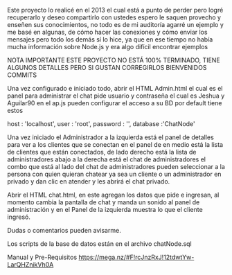 Este proyecto lo realicé en el 2013 el cual está a punto de perder pero logré recuperarlo y deseo compartirlo con ustedes espero le saquen provecho y enseñen sus conocimientos, no todo es de mi auditoría agarré un ejemplo y me basé en algunas, de cómo hacer las conexiones y cómo enviar los mensajes pero todo los demás sí lo hice, ya que en ese tiempo no había mucha información sobre Node.js y era algo difícil encontrar ejemplos

NOTA IMPORTANTE 
ESTE PROYECTO NO ESTÁ 100% TERMINADO, TIENE ALGUNOS DETALLES PERO SI GUSTAN CORREGIRLOS BIENVENIDOS COMMITS

Una vez configurado e iniciado todo, abrir el HTML Admin.html el cual es el panel para administrar el chat pide usuario y contraseña el cual es Jeshua y Aguilar90 en el ap.js pueden configurar el acceso a su BD por default tiene estos

host : 'localhost', user : 'root', password : '', database :'ChatNode'

Una vez iniciado el Administrador a la izquierda está el panel de detalles para ver a los clientes que se conectan en el panel de en medio está la lista de clientes que están conectados, de lado derecho está la lista de administradores abajo a la derecha está el chat de administradores el combo que está al lado del chat de administradores pueden seleccionar a la persona con quien quieran chatear ya sea un cliente o un administrador en privado y dan clic en atender y les abrirá el chat privado.

Abrir el HTML chat.html, en este agregan los datos que pide e ingresan, al momento cambia la pantalla de chat y manda un sonido al panel de administración y en el Panel de la izquierda muestra lo que el cliente ingresó.


Dudas o comentarios pueden avisarme.

Los scripts de la base de datos están en el archivo 
chatNode.sql

Manual y Pre-Requisitos
https://mega.nz/#F!rcJnzRxJ!12tdwtYw-LarQHZnikVh0A
